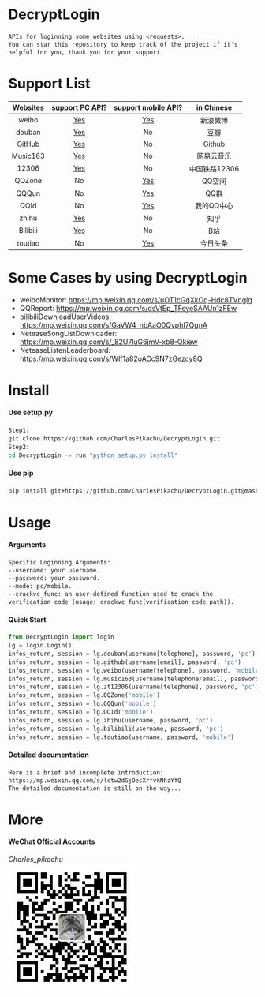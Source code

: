 # DecryptLogin
```
APIs for loginning some websites using <requests>.
You can star this repository to keep track of the project if it's helpful for you, thank you for your support.
```

# Support List
|  Websites        | support PC API?                              |  support mobile API?                         |  in Chinese    |
|  :----:          | :----:                                       |  :----:                                      |  :----:        |
|  weibo           | [Yes](./DecryptLogin/platforms/weibo.py)     |  [Yes](./DecryptLogin/platforms/weibo.py)    |  新浪微博      |
|  douban          | [Yes](./DecryptLogin/platforms/douban.py)    |  No                                          |  豆瓣          |
|  GitHub          | [Yes](./DecryptLogin/platforms/github.py)    |  No                                          |  Github        |
|  Music163        | [Yes](./DecryptLogin/platforms/music163.py)  |  No                                          |  网易云音乐    |
|  12306           | [Yes](./DecryptLogin/platforms/zt12306.py)   |  No                                          |  中国铁路12306 |
|  QQZone          | No                                           |  [Yes](./DecryptLogin/platforms/QQZone.py)   |  QQ空间        |
|  QQQun           | No                                           |  [Yes](./DecryptLogin/platforms/QQQun.py)    |  QQ群          |
|  QQId			   | No                                           |  [Yes](./DecryptLogin/platforms/QQId.py)     |  我的QQ中心    |
|  zhihu		   | [Yes](./DecryptLogin/platforms/zhihu.py)     |  No                                          |  知乎          |
|  Bilibili		   | [Yes](./DecryptLogin/platforms/bilibili.py)  |  No                                          |  B站           |
|  toutiao		   | No                                           |  [Yes](./DecryptLogin/platforms/toutiao.py)  |  今日头条      |

# Some Cases by using DecryptLogin
- weiboMonitor: https://mp.weixin.qq.com/s/uOT1cGqXkOq-Hdc8TVnglg
- QQReport: https://mp.weixin.qq.com/s/dsVtEp_TFeyeSAAUn1zFEw
- bilibiliDownloadUserVideos: https://mp.weixin.qq.com/s/GaVW4_nbAaO0QvphI7QgnA
- NeteaseSongListDownloader: https://mp.weixin.qq.com/s/_82U7luG6jmV-xb8-Qkiew
- NeteaseListenLeaderboard: https://mp.weixin.qq.com/s/Wlf1a82oACc9N7zGezcy8Q

# Install
#### Use setup.py
```sh
Step1:
git clone https://github.com/CharlesPikachu/DecryptLogin.git
Step2:
cd DecryptLogin -> run "python setup.py install"
```
#### Use pip
```sh
pip install git+https://github.com/CharlesPikachu/DecryptLogin.git@master
```

# Usage
#### Arguments
```
Specific Loginning Arguments:
--username: your username.
--password: your password.
--mode: pc/mobile.
--crackvc_func: an user-defined function used to crack the verification code (usage: crackvc_func(verification_code_path)).
```
#### Quick Start
```python
from DecryptLogin import login
lg = login.Login()
infos_return, session = lg.douban(username[telephone], password, 'pc')
infos_return, session = lg.github(username[email], password, 'pc')
infos_return, session = lg.weibo(username[telephone], password, 'mobile')
infos_return, session = lg.music163(username[telephone/email], password, 'pc')
infos_return, session = lg.zt12306(username[telephone], password, 'pc')
infos_return, session = lg.QQZone('mobile')
infos_return, session = lg.QQQun('mobile')
infos_return, session = lg.QQId('mobile')
infos_return, session = lg.zhihu(username, password, 'pc')
infos_return, session = lg.bilibili(username, password, 'pc')
infos_return, session = lg.toutiao(username, password, 'mobile')
```
#### Detailed documentation
```
Here is a brief and incomplete introduction: https://mp.weixin.qq.com/s/lctw2dGjOesXrfvkNhzYfQ  
The detailed documentation is still on the way...
```

# More
#### WeChat Official Accounts
*Charles_pikachu*  
![img](./pictures/pikachu.jpg)